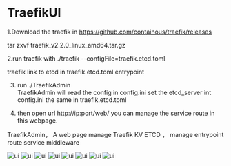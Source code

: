 # TraefikUI
1.Download  the traefik in https://github.com/containous/traefik/releases

  tar zxvf traefik_v2.2.0_linux_amd64.tar.gz 

2.run traefik with  ./traefik --configFile=traefik.etcd.toml

  traefik link to etcd in traefik.etcd.toml entrypoint
  
3. run ./TraefikAdmin  
 TraefikAdmin will read the config in config.ini
 set the etcd_server int config.ini the same in traefik.etcd.toml
 
4. then open url http://ip:port/web/
   you can manage the service route in this webpage.
 

TraefikAdmin，
A web page manage Traefik KV ETCD ，
manage entrypoint route service middleware

![ui](https://github.com/zzxap/TraefikUI/blob/master/images/8.PNG)
![ui](https://github.com/zzxap/TraefikUI/blob/master/images/1.PNG)
![ui](https://github.com/zzxap/TraefikUI/blob/master/images/2.PNG)
![ui](https://github.com/zzxap/TraefikUI/blob/master/images/3.PNG)
![ui](https://github.com/zzxap/TraefikUI/blob/master/images/4.PNG)
![ui](https://github.com/zzxap/TraefikUI/blob/master/images/5.PNG)
![ui](https://github.com/zzxap/TraefikUI/blob/master/images/6.PNG)
![ui](https://github.com/zzxap/TraefikUI/blob/master/images/7.PNG)





